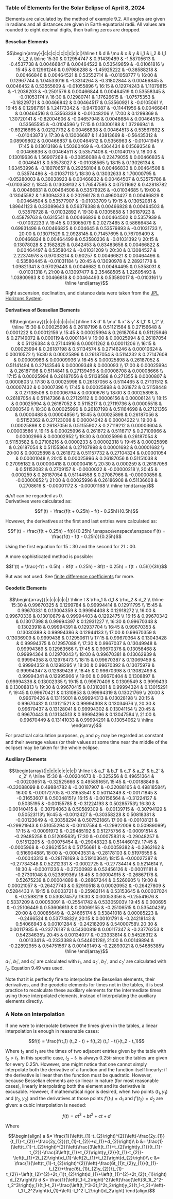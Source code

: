 ### Table of Elements for the Solar Eclipse of April 8, 2024
Elements are calculated by the method of example $9.2$. All angles are given in radians and all distances are given in Earth equatorial radii. All values are rounded to eight decimal digits, then trailing zeros are dropped.
#### Besselian Elements
```math
\begin{array}{|c|c|c|c|c|c|c|c|c|}\hline t & d & \mu & x & y & i_1 & i_2 & l_1 & l_2 \\ \hline
15:30  & 0.12954747 & 0.91439489 & -1.58705613 & -0.4537738 & 0.00466847 & 0.00464522 & 0.53549659 & -0.01061816 \\
15:45  & 0.12961246 & 0.97986288 & -1.45925222 & -0.38588218 & 0.00466846 & 0.00464521 & 0.53552714 & -0.01058777 \\
16:00  & 0.12967744 & 1.04533016 & -1.3314264 & -0.31802844 & 0.00466845 & 0.0046452 & 0.53555609 & -0.01055896 \\
16:15  & 0.12974243 & 1.11079815 & -1.2036203 & -0.2501576 & 0.00466844 & 0.00464519 & 0.53558345 & -0.01053174 \\
16:30  & 0.12980741 & 1.17626615 & -1.07575353 & -0.18229721 & 0.00466842 & 0.00464517 & 0.53560921 & -0.0105061 \\
16:45  & 0.12987191 & 1.24173342 & -0.9479087 & -0.11441956 & 0.00466841 & 0.00464516 & 0.53563338 & -0.01048206 \\
17:00  & 0.1299369 & 1.30720141 & -0.82004606 & -0.04657948 & 0.0046684 & 0.00464515 & 0.53565595 & -0.0104596 \\
17:15  & 0.13000188 & 1.37266941 & -0.69216665 & 0.02127792 & 0.00466838 & 0.00464513 & 0.53567692 & -0.01043873 \\
17:30  & 0.13006687 & 1.43813669 & -0.56435312 & 0.08909802 & 0.00466837 & 0.00464512 & 0.5356963 & -0.01041945 \\
17:45  & 0.13013186 & 1.50360469 & -0.4364434 & 0.15693548 & 0.00466836 & 0.00464511 & 0.53571408 & -0.01040175 \\
18:00  & 0.13019636 & 1.56907269 & -0.30856088 & 0.22479055 & 0.00466835 & 0.0046451 & 0.53573027 & -0.01038565 \\
18:15  & 0.13026134 & 1.63453996 & -0.18070657 & 0.29258104 & 0.00466833 & 0.00464508 & 0.53574486 & -0.01037113 \\
18:30  & 0.13032633 & 1.70000795 & -0.05280003 & 0.36038923 & 0.00466832 & 0.00464507 & 0.53575786 & -0.0103582 \\
18:45  & 0.13039132 & 1.76547595 & 0.07511692 & 0.42818782 & 0.00466831 & 0.00464506 & 0.53576926 & -0.01034685 \\
19:00  & 0.13045582 & 1.83094323 & 0.20296178 & 0.49600427 & 0.00466829 & 0.00464504 & 0.53577907 & -0.01033709 \\
19:15  & 0.13052081 & 1.89641123 & 0.33089643 & 0.56378388 & 0.00466828 & 0.00464503 & 0.53578728 & -0.01032892 \\
19:30  & 0.1305858 & 1.96187923 & 0.45879763 & 0.6315541 & 0.00466826 & 0.00464502 & 0.5357939 & -0.01032233 \\
19:45  & 0.13065079 & 2.0273465 & 0.58666434 & 0.69931496 & 0.00466825 & 0.004645 & 0.53579893 & -0.01031733 \\
20:00  & 0.13071529 & 2.0928145 & 0.71457695 & 0.76709409 & 0.00466824 & 0.00464499 & 0.53580236 & -0.01031392 \\
20:15  & 0.13078028 & 2.1582825 & 0.842453 & 0.83483658 & 0.00466822 & 0.00464497 & 0.5358042 & -0.01031209 \\
20:30  & 0.13084527 & 2.22374978 & 0.97033214 & 0.90257 & 0.00466821 & 0.00464496 & 0.53580445 & -0.01031184 \\
20:45  & 0.13090978 & 2.28921778 & 1.09821341 & 0.97029443 & 0.0046682 & 0.00464495 & 0.5358031 & -0.01031318 \\
21:00  & 0.13097477 & 2.35468505 & 1.22605493 & 1.03800983 & 0.00466818 & 0.00464493 & 0.53580017 & -0.0103161 \\ \hline
\end{array}
```
Right ascension, declination, and distance data were taken from the [JPL Horizons System](https://ssd.jpl.nasa.gov/horizons/).
#### Derivatives of Besselian Elements
```math
\begin{array}{|c|c|c|c|c|c|c|}\hline t & d' & \mu' & x' & y' & l_1' & l_2' \\ \hline
15:30  & 0.00025996 & 0.26187196 & 0.51121564 & 0.27156648 & 0.0001222  & 0.00012156 \\
15:45  & 0.00025994 & 0.26187054 & 0.51125946 & 0.27149072 & 0.000119 & 0.0001184 \\
16:00  & 0.00025994 & 0.26187054 & 0.51126384 & 0.27144916 & 0.00011262 & 0.00011206 \\
16:15  & 0.00025994 & 0.26187198 & 0.51134574 & 0.27146246 & 0.00010624 & 0.00010572 \\
16:30  & 0.00025896 & 0.26187054 & 0.5114232 & 0.27147608 & 0.00009986 & 0.00009936 \\
16:45  & 0.00025898 & 0.26187052 & 0.51141494 & 0.27143546 & 0.00009348 & 0.000093 \\
17:00  & 0.00025994 & 0.26187198 & 0.5114841  & 0.27139496 & 0.00008708 & 0.00008666 \\
17:15  & 0.00025994 & 0.26187056 & 0.51138588 & 0.271355   & 0.0000807  & 0.0000803  \\
17:30  & 0.00025996 & 0.26187056 & 0.5114465  & 0.27131512 & 0.00007432 & 0.00007396 \\
17:45  & 0.00025898 & 0.261872   & 0.51158448 & 0.27138506 & 0.00006794 & 0.0000676  \\
18:00  & 0.00025898 & 0.26187054 & 0.51147366 & 0.27129112 & 0.00006156 & 0.00006124 \\
18:15  & 0.00025994 & 0.26187052 & 0.5115217 & 0.27119736 & 0.00005518 & 0.0000549  \\
18:30  & 0.00025996 & 0.26187198 & 0.51164698 & 0.27121356 & 0.0000488  & 0.00004856 \\
18:45  & 0.00025898 & 0.26187056 & 0.51152362 & 0.27123008 & 0.00004242 & 0.00004222 \\
19:00  & 0.00025898 & 0.26187056 & 0.51155902 & 0.27119212 & 0.00003604 & 0.00003586 \\
19:15  & 0.00025996 & 0.261872   & 0.5116717  & 0.27109966 & 0.00002966 & 0.00002952 \\
19:30  & 0.00025996 & 0.26187054 & 0.51153582 & 0.27106216 & 0.0000233  & 0.00002318 \\
19:45  & 0.00025898 & 0.26187054 & 0.51155864 & 0.27107998 & 0.00001692 & 0.00001682 \\
20:00  & 0.00025898 & 0.261872   & 0.51157732 & 0.27104324 & 0.00001054 & 0.00001048 \\
20:15  & 0.00025996 & 0.26187056 & 0.51151038 & 0.27095182 & 0.00000418 & 0.00000416 \\
20:30  & 0.000259   & 0.26187056 & 0.51152082 & 0.2709157  & -0.0000022  & -0.00000218 \\
20:45  & 0.000259   & 0.26187054 & 0.51144558 & 0.27087966 & -0.00000856 & -0.00000852 \\
21:00  & 0.00025996 & 0.26186908 & 0.51136608 & 0.2708616  & -0.00001172 & -0.00001168 \\ \hline
\end{array}
```
$di/dt$ can be regarded as $0$.\
Derivatives were calculated as:
```math
f'(t) = \frac{f(t + 0.25h) - f(t - 0.25h)}{0.5h}
```
However, the derivatives at the first and last entries were calculated as:
```math
f'(t) = \frac{f(t + 0.25h) - f(t)}{0.25h} \enspace\enspace\enspace f'(t) = \frac{f(t) - f(t - 0.25h)}{0.25h}
```
Using the first equation for $15:30$ and the second for $21:00$.

A more sophisticated method is possible:
```math
f'(t) = \frac{-f(t + 0.5h) + 8f(t + 0.25h) - 8f(t - 0.25h) + f(t + 0.5h)}{3h}
```
But was not used. See [finite difference coefficients](https://en.wikipedia.org/wiki/Finite_difference_coefficient) for more.
#### Geodetic Elements
```math
\begin{array}{|c|c|c|c|c|} \hline t & \rho_1 & d_1 & \rho_2 & d_2 \\ \hline
15:30  & 0.99670325 & 0.1299784 & 0.99994414 & 0.12911795 \\
15:45  & 0.99670331 & 0.13004359 & 0.99994408 & 0.12918272 \\
16:00  & 0.99670336 & 0.13010879 & 0.99994403 & 0.1292475 \\
16:15  & 0.99670342 & 0.13017398 & 0.99994397 & 0.12931227 \\
16:30  & 0.99670348 & 0.13023918 & 0.99994391 & 0.12937704 \\
16:45  & 0.99670353 & 0.13030389 & 0.99994386 & 0.12944133 \\
17:00  & 0.99670359 & 0.13036909 & 0.9999438 & 0.12950611 \\
17:15  & 0.99670364 & 0.13043428 & 0.99994375 & 0.12957088 \\
17:30  & 0.9967037 & 0.13049948 & 0.99994369 & 0.12963566 \\
17:45  & 0.99670376 & 0.13056468 & 0.99994364 & 0.12970043 \\
18:00  & 0.99670381 & 0.13062939 & 0.99994358 & 0.12976473 \\
18:15  & 0.99670387 & 0.13069459 & 0.99994352 & 0.1298295 \\
18:30  & 0.99670392 & 0.13075979 & 0.99994347 & 0.12989428 \\
18:45  & 0.99670398 & 0.13082499 & 0.99994341 & 0.12995906 \\
19:00  & 0.99670404 & 0.1308897 & 0.99994336 & 0.13002335 \\
19:15  & 0.99670409 & 0.1309549 & 0.9999433 & 0.13008813 \\
19:30  & 0.99670415 & 0.1310201 & 0.99994324 & 0.13015291 \\
19:45  & 0.99670421 & 0.1310853 & 0.99994319 & 0.13021769 \\
20:00  & 0.99670426 & 0.13115001 & 0.99994313 & 0.13028198 \\
20:15  & 0.99670432 & 0.13121521 & 0.99994308 & 0.13034676 \\
20:30  & 0.99670437 & 0.13128041 & 0.99994302 & 0.13041154 \\
20:45  & 0.99670443 & 0.13134513 & 0.99994296 & 0.13047584 \\
21:00  & 0.99670449 & 0.13141033 & 0.99994291 & 0.13054062 \\ \hline
\end{array}
```
For practical calculation purposes, $\rho_1$ and $\rho_2$ may be regarded as constant and their average values (or their values at some time near the middle of the eclipse) may be taken for the whole eclipse.
#### Auxiliary Elements
```math
\begin{array}{|c|c|c|c|c|c|c|} \hline t & a_1' & b_1' & c_1' & a_2' & b_2' & c_2' \\ \hline
15:30 & -0.00204673 & -0.325256   &  0.49651364 & -0.00203651 & -0.32525666 &  0.49585165\\
15:45 & -0.00188849 & -0.32088099 &  0.49884782 & -0.00187907 & -0.32088165 &  0.49818584\\
16:00 & -0.00172705 & -0.31653541 &  0.50114349 & -0.00171845 & -0.31653607 &  0.50048151\\
16:15 & -0.00156564 & -0.31224127 &  0.5035195  & -0.00155785 & -0.31224193 &  0.50285753\\
16:30 & -0.00140415 & -0.30794063 &  0.50589309 & -0.00139715 & -0.30794129 &  0.50523113\\
16:45 & -0.0012427  & -0.30358228 &  0.50818381 & -0.00123649 & -0.30358294 &  0.50752186\\
17:00 & -0.00108121 & -0.29921943 &  0.51055294 & -0.00107584 & -0.29922009 &  0.50989099\\
17:15 & -0.00091972 & -0.29485192 &  0.51275756 & -0.00091514 & -0.29485258 &  0.51209563\\
17:30 & -0.00075831 & -0.29048257 &  0.51512205 & -0.00075454 & -0.29048323 &  0.51446012\\
17:45 & -0.0005968  & -0.28621554 &  0.51756681 & -0.00059382 & -0.2862162  &  0.51690488\\
18:00 & -0.00043531 & -0.28178103 &  0.51976556 & -0.00043313 & -0.28178169 &  0.51910364\\
18:15 & -0.00027387 & -0.27734348 &  0.52212331 & -0.0002725  & -0.27734414 &  0.5214614 \\
18:30 & -0.00011236 & -0.27300982 &  0.52456126 & -0.00011181 & -0.27301048 &  0.52389936\\
18:45 & 0.00004915 & -0.26867178 &  0.52675239 &  0.00004889 & -0.26867244 &  0.5260905 \\
19:00 & 0.00021057 & -0.26427743 &  0.52910518 &  0.00020952 & -0.26427809 &  0.5284433 \\
19:15 & 0.0003721  & -0.25982114 &  0.53153645 &  0.00037024 & -0.2598218  &  0.53087457\\
19:30 & 0.00053356 & -0.25541676 &  0.5337209  &  0.00053091 & -0.25541742 &  0.53305903\\
19:45 & 0.000695   & -0.25106449 &  0.53606613 &  0.00069155 & -0.25106515 &  0.53540426\\
20:00 & 0.00085649 & -0.24665174 &  0.53841018 &  0.00085223 & -0.2466524  &  0.53774832\\
20:15 & 0.00101791 & -0.24218143 &  0.54066943 &  0.00101284 & -0.24218209 &  0.54000758\\
20:30 & 0.00117935 & -0.23776187 &  0.54300819 &  0.00117347 & -0.23776253 &  0.54234635\\
20:45 & 0.00134077 & -0.23333814 &  0.54526312 &  0.0013341  & -0.2333388  &  0.54460128\\
21:00 & 0.00149894 & -0.22892955 &  0.54751567 &  0.00149149 & -0.22893021 &  0.54685385\\ \hline
\end{array}
```
$a_1'$, $b_1'$, and $c_1'$ are calculated with $l_1$, and $a_2'$, $b_2'$, and $c_2'$ are calculated with $l_2$. Equation $9.49$ was used.

Note that it is perfectly fine to interpolate the Besselian elements, their derivatives, and the geodetic elements for times not in the tables, it is best practice to recalculate these auxiliary elements for the intermediate times using those interpolated elements, instead of interpolating the auxiliary elements directly.

### A Note on Interpolation
If one were to interpolate between the times given in the tables, a linear interpolation is enough in reasonable cases:
```math
f(t) = \frac{f(t_1) (t_2 - t) + f(t_2) (t_1 - t)}{t_2 - t_1}
```
Where $t_2$ and $t_1$ are the times of two adjacent entries given by the table with $t_2 > t_1$. In this specific case, $t_2 - t_1$ is always $0.25h$ since the tables are given for every $0.25h$. However, one might notice that one cannot simply interpolate both the derivative of a function and the function itself linearly: if the derivative is linear then the function must be quadratic. However, because Besselian elements are so linear in nature (for most reasonable cases), linearly interpolating both the element and its derivative is excusable. However, if mathematical rigor is desired, when two points $(t_1, y_1)$ and $(t_2, y_2)$ and the derivatives at those points $f'(t_1) = d_1$ and $f'(t_2) = d_2$ are given: a cubic interpolation is needed:
```math
f(t) = at^3 + bt^2 + ct + d
```
Where
```math
\begin{align}
a &= \frac{1}{\left(t_{1}-t_{2}\right)^{2}}\left(-\frac{2y_{1}}{t_{1}-t_{2}}+\frac{2y_{2}}{t_{1}-t_{2}}+d_{1}+d_{2}\right)\\

b &= \frac{1}{\left(t_{1}-t_{2}\right)^{2}}\left(\frac{3\left(t_{1}+t_{2}\right)y_{1}}{t_{1}-t_{2}}-\frac{3\left(t_{1}+t_{2}\right)y_{2}}{t_{1}-t_{2}}-\left(t_{1}+2t_{2}\right)d_{1}-\left(2t_{1}+t_{2}\right)d_{2}\right)\\

c &= \frac{1}{\left(t_{1}-t_{2}\right)^{2}}\left(-\frac{6t_{1}t_{2}y_{1}}{t_{1}-t_{2}}+\frac{6t_{1}t_{2}y_{2}}{t_{1}-t_{2}}+\left(t_{2}^{2}+2t_{1}t_{2}\right)d_{1}+\left(t_{1}^{2}+2t_{2}t_{1}\right)d_{2}\right)\\

d &= \frac{1}{\left(t_1-t_2\right)^2}\left(\frac{\left(3t_1t_2^2-t_2^3\right)y_1}{t_1-t_2}+\frac{\left(t_1^3-3t_1^2t_2\right)y_2}{t_1-t_2}+\left(-t_1 t_2^2\right)d_{1}+\left(-t_1^2 t_2\right)d_2\right)
\end{align}
```

